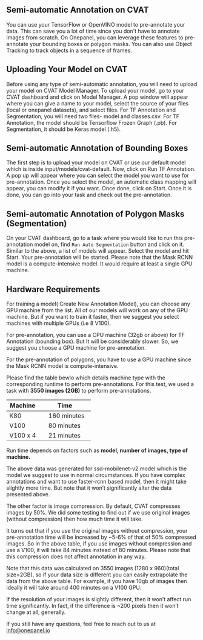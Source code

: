 ## Semi-automatic Annotation on CVAT

You can use your TensorFlow or OpenVINO model to pre-annotate your data. This can save you a lot of time since you don't have to annotate images from scratch. On Onepanel, you can leverage these features to pre-annotate your bounding boxes or polygon masks. You can also use Object Tracking to track objects in a sequence of frames.

## Uploading Your Model on CVAT
Before using any type of semi-automatic annotation, you will need to upload your model on CVAT Model Manager. To upload your model, go to your CVAT dashboard and click on Model Manager. A pop window will appear where you can give a name to your model, select the source of your files (local or onepanel datasets), and select files. For TF Annotation and Segmentation, you will need two files- model and classes.csv. For TF Annotation, the model should be Tensorflow Frozen Graph (.pb). For Segmentation, it should be Keras model (.h5).

## Semi-automatic Annotation of Bounding Boxes
The first step is to upload your model on CVAT or use our default model which is inside input/models/cvat-default. Now, click on Run TF Annotation. A pop up will appear where you can select the model you want to use for pre-annotation. Once you select the model, an automatic class mapping will appear, you can modify it if you want. Once done, click on Start. Once it is done, you can go into your task and check out the pre-annotation.

## Semi-automatic Annotation of Polygon Masks (Segmentation)
On your CVAT dashboard, go to a task where you would like to run this pre-annotation model on, find `Run Auto Segmentation` button and click on it. Similar to the above, a list of models will appear. Select the model and hit Start. Your pre-annotation will be started.
Please note that the Mask RCNN model is a compute-intensive model. It would require at least a single GPU machine.

## Hardware Requirements 
For training a model( Create New Annotation Model), you can choose any GPU machine from the list. All of our models will work on any of the GPU machine. But if you want to train it faster, then we suggest you select machines with multiple GPUs (i.e 8 V100).

For pre-annotation, you can use a CPU machine (32gb or above) for TF Annotation (bounding box). But It will be considerably slower. So, we suggest you choose a GPU machine for pre-annotation. 

For the pre-annotation of polygons, you have to use a GPU machine since the Mask RCNN model is compute-intensive.

Please find the table bewlo which details machine type with the corresponding runtime to perform pre-annotations.
For this test, we used a task with **3550 images (2GB)** to perform pre-annotations.

Machine     | Time     
------------|---------------
K80         | 160 minutes  
V100        | 80 minutes 
V100 x 4    | 21 minutes 

Run time depends on factors such as **model, number of images, type of machine.**

The above data was generated for ssd-mobilenet-v2 model which is the model we suggest to use in normal circumstances. If you have complex annotations and want to use faster-rcnn based model, then it might take slightly more time. But note that it won’t significantly alter the data presented above.

The other factor is image compression. By default, CVAT compresses images by 50%. We did some testing to find out if we use original images (without compression) then how much time it will take.

It turns out that if you use the original images without compression, your pre-annotation time will be increased by ~5-6% of that of 50% compressed images. So in the above table, if you use images without compression and use a V100, it will take 84 minutes instead of 80 minutes. Please note that this compression does not affect annotation in any way.

Note that this data was calculated on 3550 images (1280 x 960)(total size=2GB), so if your data size is different you can easily extrapolate the data from the above table. For example, if you have 10gb of images then ideally it will take around 400 minutes on a V100 GPU. 

If the resolution of your images is slightly different, then it won’t affect run time significantly. In fact, if the difference is ~200 pixels then it won’t change at all, generally.

If you still have any questions, feel free to reach out to us at info@onepanel.io
